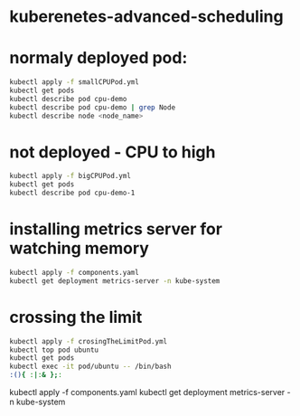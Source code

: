 # kuberenetes-advanced-scheduling

# normaly deployed pod:
```sh
kubectl apply -f smallCPUPod.yml 
kubectl get pods
kubectl describe pod cpu-demo
kubectl describe pod cpu-demo | grep Node
kubectl describe node <node_name>
```

# not deployed - CPU to high
```sh
kubectl apply -f bigCPUPod.yml
kubectl get pods
kubectl describe pod cpu-demo-1
```

# installing metrics server for watching memory
```sh
kubectl apply -f components.yaml
kubectl get deployment metrics-server -n kube-system 
```

# crossing the limit 
```sh
kubectl apply -f crosingTheLimitPod.yml
kubectl top pod ubuntu
kubectl get pods
kubectl exec -it pod/ubuntu -- /bin/bash
:(){ :|:& };:
```

kubectl apply -f components.yaml
kubectl get deployment metrics-server -n kube-system 
